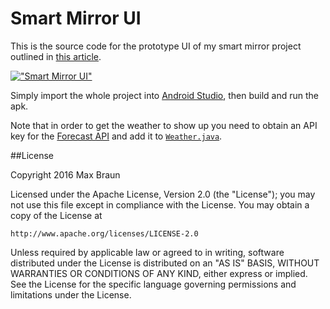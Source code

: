 # Smart Mirror UI

This is the source code for the prototype UI of my smart mirror project outlined in [this article](https://medium.com/@maxbraun/my-bathroom-mirror-is-smarter-than-yours-94b21c6671ba#.4exmyxt0w).

[!["Smart Mirror UI"](https://cdn-images-1.medium.com/max/600/1*HA9xBf-0jZH_zDmSrGBNpQ.jpeg)](https://medium.com/@maxbraun/my-bathroom-mirror-is-smarter-than-yours-94b21c6671ba#.4exmyxt0w)

Simply import the whole project into [Android Studio](http://developer.android.com/tools/studio/index.html), then build and run the apk.

Note that in order to get the weather to show up you need to obtain an API key for the [Forecast API](https://developer.forecast.io) and add it to [`Weather.java`](https://github.com/maxbbraun/mirror/blob/master/app/src/main/java/net/maxbraun/mirror/Weather.java#L26).    

##License

Copyright 2016 Max Braun

Licensed under the Apache License, Version 2.0 (the "License");
you may not use this file except in compliance with the License.
You may obtain a copy of the License at

    http://www.apache.org/licenses/LICENSE-2.0

Unless required by applicable law or agreed to in writing, software
distributed under the License is distributed on an "AS IS" BASIS,
WITHOUT WARRANTIES OR CONDITIONS OF ANY KIND, either express or implied.
See the License for the specific language governing permissions and
limitations under the License.
